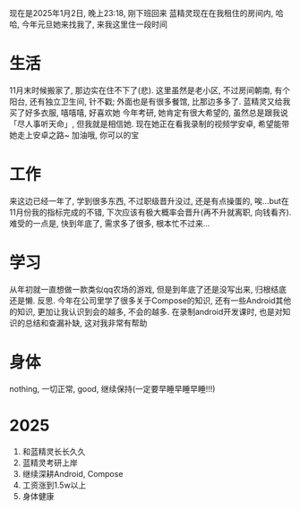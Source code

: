现在是2025年1月2日, 晚上23:18, 刚下班回来
蓝精灵现在在我租住的房间内, 哈哈, 今年元旦她来找我了, 来我这里住一段时间

# 生活
11月末时候搬家了, 那边实在住不下了(悲). 这里虽然是老小区, 不过房间朝南, 有个阳台, 还有独立卫生间, 针不戳; 外面也是有很多餐馆, 比那边多多了. 蓝精灵又给我买了好多衣服, 嘻嘻嘻, 好喜欢她
今年考研, 她肯定有很大希望的, 虽然总是跟我说「尽人事听天命」, 但我就是相信她. 现在她正在看我录制的视频学安卓, 希望能带她走上安卓之路~ 加油哦, 你可以的宝

# 工作
来这边已经一年了, 学到很多东西, 不过职级晋升没过, 还是有点操蛋的, 唉...but在11月份我的指标完成的不错, 下次应该有极大概率会晋升(再不升就离职, 向钱看齐). 难受的一点是, 快到年底了, 需求多了很多, 根本忙不过来...

# 学习
从年初就一直想做一款类似qq农场的游戏, 但是到年底了还是没写出来, 归根结底还是懒. 反思.
今年在公司里学了很多关于Compose的知识, 还有一些Android其他的知识, 更加让我认识到会的越多, 不会的越多.
在录制android开发课时, 也是对知识的总结和查漏补缺, 这对我非常有帮助

# 身体
nothing, 一切正常, good, 继续保持(一定要早睡早睡早睡!!!)

# 2025
1. 和蓝精灵长长久久
2. 蓝精灵考研上岸
3. 继续深耕Android, Compose
4. 工资涨到1.5w以上
5. 身体健康
